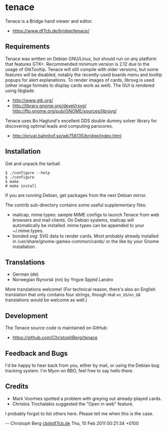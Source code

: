 tenace
======

Tenace is a Bridge hand viewer and editor.

* https://www.df7cb.de/bridge/tenace/

Requirements
------------

Tenace was written on Debian GNU/Linux, but should run on any platform
that features GTK+. Recommended minimum version is 2.12 due to the usage of
GtkTooltip. Tenace will still compile with older versions, but some features
will be disabled, notably the recently-used boards menu and tooltip popups for
alert explanations. To render images of cards, librsvg is used (other image
formats to display cards work as well). The GUI is rendered using libglade.

* http://www.gtk.org/
* http://library.gnome.org/devel/rsvg/
  http://ftp.gnome.org/pub/GNOME/sources/librsvg/

Tenace uses Bo Haglund's excellent DDS double dummy solver library for
discovering optimal leads and computing parscores.

* http://privat.bahnhof.se/wb758135/bridge/index.html

Installation
------------

Get and unpack the tarball.

    $ ./configure --help
    $ ./configure
    $ make
    # make install

If you are running Debian, get packages from the next Debian mirror.

The contrib sub-directory contains some useful supplementary files:

 * mailcap, mime.types: sample MIME configs to launch Tenace from web browsers
   and mail clients. On Debian systems, mailcap will automatically be installed.
   mime.types can be appended to your ~/.mime.types.
 * bonded.svg: SVG data to render cards. Most probably already installed in
   /usr/share/gnome-games-common/cards/ or the like by your Gnome installation.

Translations
------------

* German (de)
* Norwegian Nynorsk (nn) by Yngve Spjeld Landro

More translations welcome! (For technical reason, there's also an English
translation that only contains four strings, though real `en_US`/`en_GB`
translations would be welcome as well.)

Development
-----------

The Tenace source code is maintained on GitHub:

* https://github.com/ChristophBerg/tenace

Feedback and Bugs
-----------------

I'd be happy to hear back from you, either by mail, or using the Debian bug
tracking system. I'm Myon on BBO, feel free to say hello there.

Credits
-------

* Mark Voorhies spotted a problem with greying out already-played cards.
* Christos Trochalakis suggested the "Open in web" feature.

I probably forgot to list others here. Please tell me when this is the case.

 -- Christoph Berg <cb@df7cb.de>   Thu, 10 Feb 2011 00:21:34 +0100
